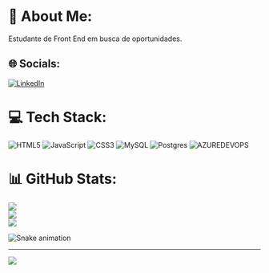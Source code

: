 # 💫 About Me:
Estudante de Front End em busca de oportunidades.


## 🌐 Socials:
[![LinkedIn](https://img.shields.io/badge/LinkedIn-%230077B5.svg?logo=linkedin&logoColor=white)](https://linkedin.com/in/https://www.linkedin.com/in/emersonmartinscorrea/) 

# 💻 Tech Stack:
![HTML5](https://img.shields.io/badge/html5-%23E34F26.svg?style=plastic&logo=html5&logoColor=white) ![JavaScript](https://img.shields.io/badge/javascript-%23323330.svg?style=plastic&logo=javascript&logoColor=%23F7DF1E) ![CSS3](https://img.shields.io/badge/css3-%231572B6.svg?style=plastic&logo=css3&logoColor=white) ![MySQL](https://img.shields.io/badge/mysql-%2300000f.svg?style=plastic&logo=mysql&logoColor=white) ![Postgres](https://img.shields.io/badge/postgres-%23316192.svg?style=plastic&logo=postgresql&logoColor=white) ![AZUREDEVOPS](https://img.shields.io/badge/azuredevops-0078D7.svg?style=plastic&logo=azuredevops&logoColor=white&color=%230078D7)
# 📊 GitHub Stats:
![](https://github-readme-stats.vercel.app/api?username=Emerson-Correa&theme=midnight-purple&hide_border=false&include_all_commits=false&count_private=false)<br/>
![](https://github-readme-streak-stats.herokuapp.com/?user=Emerson-Correa&theme=midnight-purple&hide_border=false)<br/>
![](https://github-readme-stats.vercel.app/api/top-langs/?username=Emerson-Correa&theme=midnight-purple&hide_border=false&include_all_commits=false&count_private=false&layout=compact)

![Snake animation](https://github.com/Emerson-Correa/Emerson-Correa/blob/output/github-contribution-grid-snake.svg)

---
[![](https://visitcount.itsvg.in/api?id=Emerson-Correa&icon=5&color=8)](https://visitcount.itsvg.in)


<!-- Proudly created with GPRM ( https://gprm.itsvg.in ) -->

